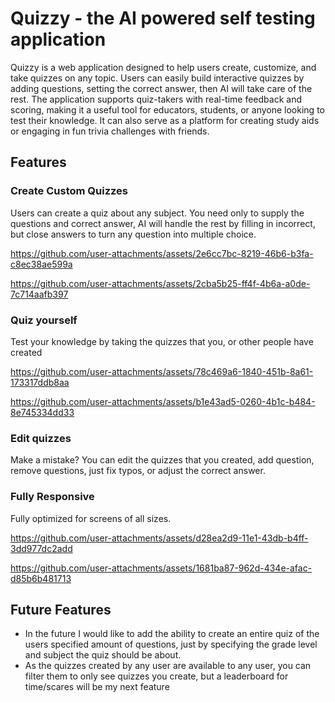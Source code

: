 # Quizzy - the AI powered self testing application
Quizzy is a web application designed to help users create, customize, and take quizzes on any topic. Users can easily build interactive quizzes by adding questions, setting the correct answer, then AI will take care of the rest. The application supports quiz-takers with real-time feedback and scoring, making it a useful tool for educators, students, or anyone looking to test their knowledge. It can also serve as a platform for creating study aids or engaging in fun trivia challenges with friends.

## Features
### Create Custom Quizzes
Users can create a quiz about any subject. You need only to supply the questions and correct answer, AI will handle the rest by filling in incorrect, but close answers to turn any question into multiple choice.

https://github.com/user-attachments/assets/2e6cc7bc-8219-46b6-b3fa-c8ec38ae599a

https://github.com/user-attachments/assets/2cba5b25-ff4f-4b6a-a0de-7c714aafb397

### Quiz yourself
Test your knowledge by taking the quizzes that you, or other people have created

https://github.com/user-attachments/assets/78c469a6-1840-451b-8a61-173317ddb8aa

https://github.com/user-attachments/assets/b1e43ad5-0260-4b1c-b484-8e745334dd33

### Edit quizzes
Make a mistake? You can edit the quizzes that you created, add question, remove questions, just fix typos, or adjust the correct answer.
### Fully Responsive
Fully optimized for screens of all sizes.

https://github.com/user-attachments/assets/d28ea2d9-11e1-43db-b4ff-3dd977dc2add

https://github.com/user-attachments/assets/1681ba87-962d-434e-afac-d85b6b481713

## Future Features
- In the future I would like to add the ability to create an entire quiz of the users specified amount of questions, just by specifying the grade level and subject the quiz should be about.
- As the quizzes created by any user are available to any user, you can filter them to only see quizzes you create, but a leaderboard for time/scares will be my next feature

